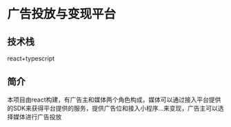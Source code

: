 # 广告投放与变现平台

## 技术栈
react+typescript

## 简介
本项目由react构建，有广告主和媒体两个角色构成，媒体可以通过接入平台提供的SDK来获得平台提供的服务，提供广告位和接入小程序...来变现，广告主可以选择媒体进行广告投放